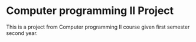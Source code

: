 # Computer programming II Project
 This is a project from Computer programming II course given first semester second year.
